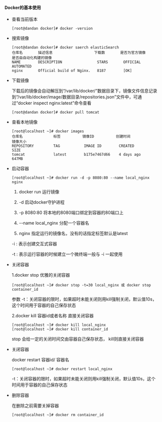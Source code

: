 #### Docker的基本使用

*   查看当前版本

    ```shell
    [root@dandan docker]# docker -version
    ```

*   搜索镜像

    ```shell
    [root@dandan docker]# docker saerch elasticSearch
    仓库名       描述信息                   下载数       是否为官方镜像     是否由自动化构建的镜像
    NAME        DESCRIPTION                STARS       OFFICIAL           AUTOMATED
    nginx       Official build of Nginx.   8187        [OK]    
    ```

*   下载镜像

    下载后的镜像会自动解压到“/var/lib/docker/”数据目录下，镜像文件信息记录到“/var/lib/docker/image/数据目录/repositories.json”文件中，可通过“docker inspect nginx:latest”命令查看

    ```shell
    [root@dandan docker]# docker pull tomcat
    ```

*   查看本地镜像

    ```shell
    [root@localhost ~]# docker images
    仓库名              标签          镜像ID          创建时间            镜像大小
    REPOSITORY         TAG           IMAGE ID        CREATED             SIZE
    tomcat             latest        b175e7467d66    4 days ago          647MB
    ```

*   启动容器

    ```shell
    [root@localhost ~]# docker run -d -p 8080:80 --name local_nginx nginx
    ```

    1.  docker run 运行镜像

    2.  -d 启动docker守护进程
    3.  -p 8080:80 将本地的8080端口绑定到容器的80端口上
    4.  --name local_nginx 分配一个容器名
    5.  nginx 指定运行的镜像名，没有的话指定标签默认是latest

       -i : 表示创建交互式容器

       -t : 表示运行容器的时候建立一个微终端一般与 -i 一起使用

*   关闭容器

    1.docker stop 优雅的关闭容器

    ```shell
    [root@localhost ~]# docker stop -t=30 local_nginx 或 docker stop container_id
    ```

    参数 -t：关闭容器的限时，如果超时未能关闭则用kill强制关闭，默认值10s，这个时间用于容器的自己保存状态

    2.docker kill 容器id或者名称  直接关闭容器

    ```shell
    [root@localhost ~]# docker kill local_nginx 
    [root@localhost ~]# docker kill container_id
    ```

    stop 会给一定的关闭时间交由容器自己保存状态， kill则直接关闭容器	

*   关闭容器

    docker restart 容器id/ 容器名

    ```shell
    [root@localhost ~]# docker restart local_nginx
    ```

    -t：关闭容器的限时，如果超时未能关闭则用kill强制关闭，默认值10s，这个时间用于容器的自己保存状态

*   删除容器

    在删除之前需要关掉容器

    ```shell
    [root@localhost ~]# docker rm container_id
    ```

    